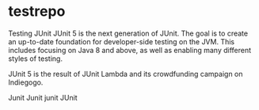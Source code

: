 # testrepo
Testing
JUnit
JUnit 5 is the next generation of JUnit. The goal is to create an up-to-date foundation for developer-side testing on the JVM. This includes focusing on Java 8 and above, as well as enabling many different styles of testing.

JUnit 5 is the result of JUnit Lambda and its crowdfunding campaign on Indiegogo.

Junit
Junit
junit
JUnit
